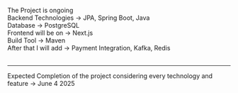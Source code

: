 The Project is ongoing <br>
Backend Technologies -> JPA, Spring Boot, Java <br>
Database -> PostgreSQL <br>
Frontend will be on -> Next.js<br>
Build Tool -> Maven <br>
After that I will add -> Payment Integration, Kafka, Redis <br><br>
<hr>

Expected Completion of the project considering every technology and feature -> June 4 2025
